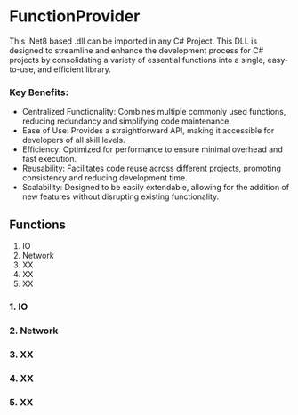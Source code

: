 # FunctionProvider
This .Net8 based .dll can be imported in any C# Project.
This DLL is designed to streamline and enhance the development process for C# projects by consolidating a variety of essential functions into a single, easy-to-use, and efficient library.

### Key Benefits:
- Centralized Functionality: Combines multiple commonly used functions, reducing redundancy and simplifying code maintenance.
- Ease of Use: Provides a straightforward API, making it accessible for developers of all skill levels.
- Efficiency: Optimized for performance to ensure minimal overhead and fast execution.
- Reusability: Facilitates code reuse across different projects, promoting consistency and reducing development time.
- Scalability: Designed to be easily extendable, allowing for the addition of new features without disrupting existing functionality.

## Functions
1) IO
2) Network
3) XX
4) XX
5) XX

### 1. IO

### 2. Network

### 3. XX

### 4. XX

### 5. XX
